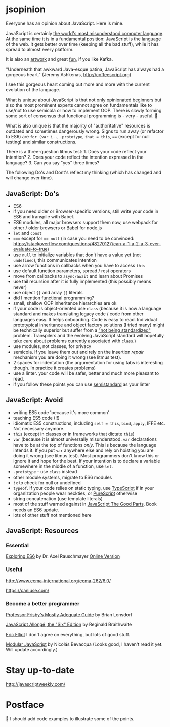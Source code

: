 # jsopinion

Everyone has an opinion about JavaScript. Here is mine.

JavaScript is certainly [the world's most misunderstood computer language](http://www.crockford.com/javascript/javascript.html). At the same time it is in a fundamental position: JavaScript is the language of the web. It gets better over time (keeping all the bad stuff), while it has spread to almost every platform.

It is also an [artwork](http://aem1k.com/) and great [fun](https://www.destroyallsoftware.com/talks/wat), if you like Kafka.

"Underneath that awkward Java-esque patina, JavaScript has always had a gorgeous heart." (Jeremy Ashkenas, http://coffeescript.org)

I see this gorgeous heart coming out more and more with the current evolution of the language.

What is unique about JavaScript is that not only opinionated beginners but also the most prominent experts cannot agree on fundamentals like to use/not to use semicola or how to implement OOP. There is slowly forming some sort of consensus that functional programming is - very - useful. 👏

What is also unique is that the majority of "authoritative" resources is outdated and sometimes dangerously wrong. Signs to run away (or refactor to ES6) are `for (var i..`, `.prototype`, `that = this`, `==` (except for null testing) and similar constructions.  

There is a three-question litmus test: 1. Does your code reflect your intention? 2. Does your code reflect the intention expressed in the language? 3. Can you say "yes" three times?

The following Do's and Dont's reflect my thinking (which has changed and will change over time).

## JavaScript: Do's

* ES6
* if you need older or Browser-specific versions, still write your code in ES6 and transpile with Babel.
* ES6 modules, all major browsers support them now, use webpack for other / older browsers or Babel for node.js
* `let` and `const`
* `===` except for `== null` (in case you need to be convinced: https://stackoverflow.com/questions/48270127/can-a-1-a-2-a-3-ever-evaluate-to-true)
* use `null` to initialize variables that don't have a value yet (not `undefined`), this communicates intention
* use arrow functions in callbacks when you have to access `this`
* use default function parameters, spread / rest operators  
* move from callbacks to `async/await` and learn about Promises
* use tail recursion after it is fully implemented (this possibly means never)
* use object `{}` and array `[]` literals
* did I mention functional programming?      
* small, shallow OOP inheritance hierarchies are ok
* if your code is object-oriented use `class` (because it is now a language standard and makes translating legacy code / code from other languages easy. It helps onboarding. Code is easy to read. Individual prototypical inheritance and object factory solutions (I tried many) might be technically superior but suffer from a ["not being standardized"](https://xkcd.com/927/) problem. Transpilers and the evolving JavaScript standard will hopefully take care about problems currently associated with `class`.)
* use modules, not classes, for privacy
* semicola. If you leave them out and rely on the insertion *repair* mechanism you are doing it wrong (see litmus test).
* 2 spaces for indentation (the argumentation for using tabs is interesting though. In practice it creates problems)
* use a linter. your code will be safer, better and much more pleasant to read.
* if you follow these points you can use [semistandard](https://github.com/Flet/semistandard) as your linter

## JavaScript: Avoid

* writing ES5 code 'because it's more common'
* teaching ES5 code (!!)
* idiomatic ES5 constructions, including `self = this`, `bind`, `apply`, IFFE etc. Not necessary anymore.   
* `this` (except in classes or in frameworks that dictate `this`)   
* `var` (because it is almost universally misunderstood. `var` declarations have to be at the top of functions *only*. This is because the language intends it. If you put `var` anywhere else and rely on hoisting you are doing it wrong (see litmus test). Most programmers don't know this or ignore it and hope for the best. If your intention is to declare a variable somewhere in the middle of a function, use `let`.  
* `.prototype` - use `class` instead   
* other module systems, migrate to ES6 modules   
* `!x` to check for null or undefined
* `typeof`. If your code relies on static typing, use [TypeScript](https://www.typescriptlang.org) if in your organization people wear neckties, or [PureScript](http://www.purescript.org/) otherwise
* string concatenation (use template literals)
* most of the stuff warned against in [JavaScript The Good Parts](http://shop.oreilly.com/product/9780596517748.do). Book needs an ES6 update.     
* lots of other stuff not mentioned here

## JavaScript: Resources

### Essential

[Exploring ES6](https://leanpub.com/exploring-es6/) by Dr. Axel Rauschmayer
[Online Version](http://exploringjs.com/es6/index.html)

### Useful

http://www.ecma-international.org/ecma-262/6.0/

https://caniuse.com/

### Become a better programmer

[Professor Frisby's Mostly Adequate Guide](https://github.com/MostlyAdequate/mostly-adequate-guide) by Brian Lonsdorf

[JavaScript Allongé, the "Six" Edition](https://leanpub.com/javascriptallongesix/read) by Reginald Braithwaite

[Eric Elliot](https://ericelliottjs.com/) I don't agree on everything, but lots of good stuff.

[Modular JavaScript](https://mjavascript.com/) by Nicolás Bevacqua
(Looks good, I haven't read it yet. Will update accordingly.)

# Stay up-to-date

http://javascriptweekly.com/

# Postface

🤔 I should add code examples to illustrate some of the points.
